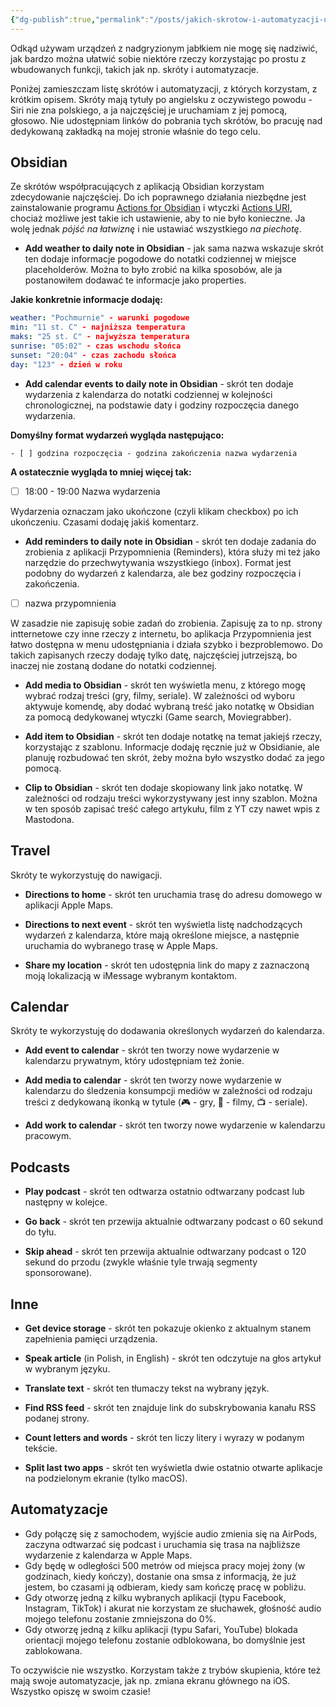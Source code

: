 ```yaml
---
{"dg-publish":true,"permalink":"/posts/jakich-skrotow-i-automatyzacji-uzywam-na-i-os-i-mac-os-apple-shortcuts-2024/","tags":["WeblogPoMo2024","AppleShortcuts"],"updated":"2024-05-02"}
---
```



Odkąd używam urządzeń z nadgryzionym jabłkiem nie mogę się nadziwić, jak bardzo można ułatwić sobie niektóre rzeczy korzystając po prostu z wbudowanych funkcji, takich jak np. skróty i automatyzacje.

Poniżej zamieszczam listę skrótów i automatyzacji, z których korzystam, z krótkim opisem. Skróty mają tytuły po angielsku z oczywistego powodu - Siri nie zna polskiego, a ja najczęściej je uruchamiam z jej pomocą, głosowo. Nie udostępniam linków do pobrania tych skrótów, bo pracuję nad dedykowaną zakładką na mojej stronie właśnie do tego celu.

## Obsidian

Ze skrótów współpracujących z aplikacją Obsidian korzystam zdecydowanie najczęściej. Do ich poprawnego działania niezbędne jest zainstalowanie programu [Actions for Obsidian](https://actions.work/actions-for-obsidian) i wtyczki [Actions URI](obsidian://show-plugin?id=actions-uri), chociaż możliwe jest takie ich ustawienie, aby to nie było konieczne. Ja wolę jednak *pójść na łatwiznę* i nie ustawiać wszystkiego *na piechotę*.

- **Add weather to daily note in Obsidian** - jak sama nazwa wskazuje skrót ten dodaje informacje pogodowe do notatki codziennej w miejsce placeholderów. Można to było zrobić na kilka sposobów, ale ja postanowiłem dodawać te informacje jako properties.

**Jakie konkretnie informacje dodaję:**

```yaml
weather: "Pochmurnie" - warunki pogodowe
min: "11 st. C" - najniższa temperatura
maks: "25 st. C" - najwyższa temperatura
sunrise: "05:02" - czas wschodu słońca
sunset: "20:04" - czas zachodu słońca
day: "123" - dzień w roku
```

- **Add calendar events to daily note in Obsidian** - skrót ten dodaje wydarzenia z kalendarza do notatki codziennej w kolejności chronologicznej, na podstawie daty i godziny rozpoczęcia danego wydarzenia.

**Domyślny format wydarzeń wygląda następująco:**

```
- [ ] godzina rozpoczęcia - godzina zakończenia nazwa wydarzenia
```

**A ostatecznie wygląda to mniej więcej tak:**

- [ ] 18:00 - 19:00 Nazwa wydarzenia

Wydarzenia oznaczam jako ukończone (czyli klikam checkbox) po ich ukończeniu. Czasami dodaję jakiś komentarz.

- **Add reminders to daily note in Obsidian** - skrót ten dodaje zadania do zrobienia z aplikacji Przypomnienia (Reminders), która służy mi też jako narzędzie do przechwytywania wszystkiego (inbox). Format jest podobny do wydarzeń z kalendarza, ale bez godziny rozpoczęcia i zakończenia.

- [ ] nazwa przypomnienia

W zasadzie nie zapisuję sobie zadań do zrobienia. Zapisuję za to np. strony intternetowe czy inne rzeczy z internetu, bo aplikacja Przypomnienia jest łatwo dostępna w menu udostępniania i działa szybko i bezproblemowo. Do takich zapisanych rzeczy dodaję tylko datę, najczęściej jutrzejszą, bo inaczej nie zostaną dodane do notatki codziennej.

- **Add media to Obsidian** - skrót ten wyświetla menu, z którego mogę wybrać rodzaj treści (gry, filmy, seriale). W zależności od wyboru aktywuje komendę, aby dodać wybraną treść jako notatkę w Obsidian za pomocą dedykowanej wtyczki (Game search, Moviegrabber).

- **Add item to Obsidian** - skrót ten dodaje notatkę na temat jakiejś rzeczy, korzystając z szablonu. Informacje dodaję ręcznie już w Obsidianie, ale planuję rozbudować ten skrót, żeby można było wszystko dodać za jego pomocą.

- **Clip to Obsidian** - skrót ten dodaje skopiowany link jako notatkę. W zależności od rodzaju treści wykorzystywany jest inny szablon. Można w ten sposób zapisać treść całego artykułu, film z YT czy nawet wpis z Mastodona.

## Travel

Skróty te wykorzystuję do nawigacji.

- **Directions to home** - skrót ten uruchamia trasę do adresu domowego w aplikacji Apple Maps.

- **Directions to next event** - skrót ten wyświetla listę nadchodzących wydarzeń z kalendarza, które mają określone miejsce, a następnie uruchamia do wybranego trasę w Apple Maps.

- **Share my location** - skrót ten udostępnia link do mapy z zaznaczoną moją lokalizacją w iMessage wybranym kontaktom.

## Calendar

Skróty te wykorzystuję do dodawania określonych wydarzeń do kalendarza.

- **Add event to calendar** - skrót ten tworzy nowe wydarzenie w kalendarzu prywatnym, który udostępniam też żonie.

- **Add media to calendar** - skrót ten tworzy nowe wydarzenie w kalendarzu do śledzenia konsumpcji mediów w zależności od rodzaju treści z dedykowaną ikonką w tytule (🎮 - gry, 🍿 - filmy, 📺 - seriale).

- **Add work to calendar** - skrót ten tworzy nowe wydarzenie w kalendarzu pracowym.

## Podcasts

- **Play podcast** - skrót ten odtwarza ostatnio odtwarzany podcast lub następny w kolejce.

- **Go back** - skrót ten przewija aktualnie odtwarzany podcast o 60 sekund do tyłu.

- **Skip ahead** - skrót ten przewija aktualnie odtwarzany podcast o 120 sekund do przodu (zwykle właśnie tyle trwają segmenty sponsorowane).

## Inne

- **Get device storage** - skrót ten pokazuje okienko z aktualnym stanem zapełnienia pamięci urządzenia.

- **Speak article** (in Polish, in English) - skrót ten odczytuje na głos artykuł w wybranym języku.

- **Translate text** - skrót ten tłumaczy tekst na wybrany język.

- **Find RSS feed** - skrót ten znajduje link do subskrybowania kanału RSS podanej strony.

- **Count letters and words** - skrót ten liczy litery i wyrazy w podanym tekście.

- **Split last two apps** - skrót ten wyświetla dwie ostatnio otwarte aplikacje na podzielonym ekranie (tylko macOS).

## Automatyzacje

- Gdy połączę się z samochodem, wyjście audio zmienia się na AirPods, zaczyna odtwarzać się podcast i uruchamia się trasa na najbliższe wydarzenie z kalendarza w Apple Maps.
- Gdy będę w odległości 500 metrów od miejsca pracy mojej żony (w godzinach, kiedy kończy), dostanie ona smsa z informacją, że już jestem, bo czasami ją odbieram, kiedy sam kończę pracę w pobliżu.
- Gdy otworzę jedną z kilku wybranych aplikacji (typu Facebook, Instagram, TikTok) i akurat nie korzystam ze słuchawek, głośność audio mojego telefonu zostanie zmniejszona do 0%.
- Gdy otworzę jedną z kilku aplikacji (typu Safari, YouTube) blokada orientacji mojego telefonu zostanie odblokowana, bo domyślnie jest zablokowana.

To oczywiście nie wszystko. Korzystam także z trybów skupienia, które też mają swoje automatyzacje, jak np. zmiana ekranu głównego na iOS. Wszystko opiszę w swoim czasie!
